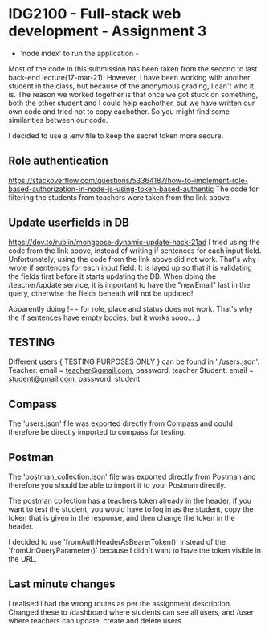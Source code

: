 # IDG2100 - Full-stack web development - Assignment 3 #
- 'node index' to run the application -

Most of the code in this submission has been taken from the second to last back-end lecture(17-mar-21).
However, I have been working with another student in the class, but because of the anonymous grading,
I can't who it is. The reason we worked together is that once we got stuck on something,
both the other student and I could help eachother, but we have written our own code and tried not to
copy eachother. So you might find some similarities between our code.

I decided to use a .env file to keep the secret token more secure.

## Role authentication
https://stackoverflow.com/questions/53364187/how-to-implement-role-based-authorization-in-node-js-using-token-based-authentic
The code for filtering the students from teachers were taken from the link above.

## Update userfields in DB
https://dev.to/rubiin/mongoose-dynamic-update-hack-21ad
I tried using the code from the link above, instead of writing if sentences for each input field.
Unfortunately, using the code from the link above did not work. That's why I wrote if sentences 
for each input field. It is layed up so that it is validating the fields first before it 
starts updating the DB.
When doing the /teacher/update service, it is important to have the "newEmail" last in the query, 
otherwise the fields beneath will not be updated!

Apparently doing !== for role, place and status does not work.
That's why the if sentences have empty bodies, but it works sooo... ;)

## TESTING
Different users { TESTING PURPOSES ONLY } can be found in './users.json'.
Teacher: email = teacher@gmail.com, password: teacher
Student: email = student@gmail.com, password: student

## Compass
The 'users.json' file was exported directly from Compass and could therefore be directly imported to
compass for testing.

## Postman
The 'postman_collection.json' file was exported directly from Postman and therefore you should be 
able to import it to your Postman directly.

The postman collection has a teachers token already in the header, if you want to test the student,
you would have to log in as the student, copy the token that is given in the response, and then change
the token in the header.

I decided to use 'fromAuthHeaderAsBearerToken()' instead of the 'fromUrlQueryParameter()' because
I didn't want to have the token visible in the URL.

## Last minute changes
I realised I had the wrong routes as per the assignment description. Changed these to /dashboard where students can see all users, and /user where teachers can update, create and delete users.